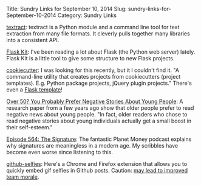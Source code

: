 Title: Sundry Links for September 10, 2014
Slug: sundry-links-for-September-10-2014
Category: Sundry Links

[textract](http://textract.readthedocs.org/en/latest/): textract is a Python module and a command line tool for text extraction from many file formats. It cleverly pulls together many libraries into a consistent API.

[Flask Kit](https://github.com/semirook/flask-kit): I've been reading a lot about Flask (the Python web server) lately. Flask Kit is a little tool to give some structure to new Flask projects.

[cookiecutter](https://github.com/audreyr/cookiecutter): I was looking for this recently, but it I couldn't find it. "A command-line utility that creates projects from cookiecutters (project templates). E.g. Python package projects, jQuery plugin projects." There's even a [Flask template](https://github.com/sloria/cookiecutter-flask)!

[Over 50? You Probably Prefer Negative Stories About Young People](http://www.sciencedaily.com/releases/2010/08/100830094930.htm): A research paper from a few years ago show that older people prefer to read negative news about young people. "In fact, older readers who chose to read negative stories about young individuals actually get a small boost in their self-esteem."

[Episode 564: The Signature](http://www.npr.org/blogs/money/2014/08/29/344034815/episode-564-the-signature): The fantastic Planet Money podcast explains why signatures are meaningless in a modern age. My scribbles have become even worse since listening to this.

[github-selfies](https://github.com/thieman/github-selfies): Here's a Chrome and Firefox extension that allows you to quickly embed gif selfies in Github posts. Caution: [may lead to improved team morale](http://www.threechords.org/blog/how-animated-gif-selfies-fixed-our-teams-morale/).
